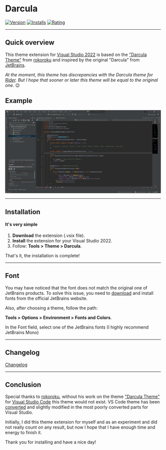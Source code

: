 # Darcula

[![Version](https://vsmarketplacebadge.apphb.com/version/FINNSEEFLY.Darcula-Theme-For-Visual-Studio.svg
)](https://marketplace.visualstudio.com/items?itemName=FINNSEEFLY.Darcula-Theme-For-Visual-Studio)
[![Installs](https://vsmarketplacebadge.apphb.com/installs/FINNSEEFLY.Darcula-Theme-For-Visual-Studio.svg)](https://marketplace.visualstudio.com/items?itemName=FINNSEEFLY.Darcula-Theme-For-Visual-Studio)
[![Rating](https://vsmarketplacebadge.apphb.com/rating/FINNSEEFLY.Darcula-Theme-For-Visual-Studio.svg)](https://marketplace.visualstudio.com/items?itemName=FINNSEEFLY.Darcula-Theme-For-Visual-Studio)
___

## Quick overview
This theme extension for [Visual Studio 2022](https://visualstudio.microsoft.com/vs/)
is based on the
["Darcula Theme"](https://marketplace.visualstudio.com/items?itemName=rokoroku.vscode-theme-darcula)
from [rokoroku](https://marketplace.visualstudio.com/publishers/rokoroku)
and inspired by the original "Darcula" from [JetBrains](https://www.jetbrains.com/).

*At the moment, this theme has discrepancies with the Darcula theme for [Rider](https://www.jetbrains.com/rider/).
But I hope that sooner or later this theme will be equal to the original one.* 😉

## Example

![Example](https://github.com/FINNSEEFLY/Darcula-Theme-VS-2022/blob/master/Example.png)
___
## Installation

#### It's very simple

1. **Download** the extension (.vsix file).
2. **Install** the extension for your Visual Studio 2022.
3. Follow: **Tools > Theme > Darcula**.

That's it, the installation is complete!

___
## Font
You may have noticed that the font does not match the original one of JetBrains products.
To solve this issue, you need to [download](https://www.jetbrains.com/lp/mono/) 
and install fonts from the official JetBrains website.

Also, after choosing a theme, follow the path: 

**Tools > Options > Environment > Fonts and Colors**. 

In the Font field, select one of the JetBrains fonts (I highly recommend JetBrains Mono)

___
## Changelog
[Changelog](https://github.com/FINNSEEFLY/Darcula-Theme-VS-2022/blob/master/CHANGELOG.md)
___
## Conclusion
Special thanks to [rokoroku](https://marketplace.visualstudio.com/publishers/rokoroku),
without his work on the theme ["Darcula Theme"](https://marketplace.visualstudio.com/items?itemName=rokoroku.vscode-theme-darcula)
for [Visual Studio Code](https://code.visualstudio.com/)
 this theme would not exist. VS Code theme has been [converted](https://github.com/microsoft/theme-converter-for-vs)
and slightly modified in the most poorly converted parts for Visual Studio.

Initially, I did this theme extension for myself and as an experiment and did not really count on any result, but now I hope that I have enough time and energy to finish it.

Thank you for installing and have a nice day!
